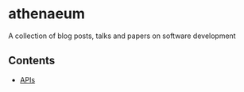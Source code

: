 # athenaeum
A collection of blog posts, talks and papers on software development

## Contents

* [APIs](https://github.com/senyosimpson/athenaeum/tree/main/APIs)
